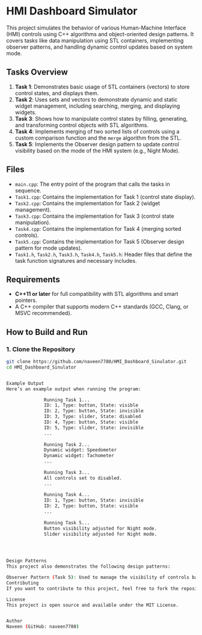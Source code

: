 # HMI Dashboard Simulator

This project simulates the behavior of various Human-Machine Interface (HMI) controls using C++ algorithms and object-oriented design patterns. It covers tasks like data manipulation using STL containers, implementing observer patterns, and handling dynamic control updates based on system mode.

## Tasks Overview

1. **Task 1**: Demonstrates basic usage of STL containers (vectors) to store control states, and displays them.
2. **Task 2**: Uses sets and vectors to demonstrate dynamic and static widget management, including searching, merging, and displaying widgets.
3. **Task 3**: Shows how to manipulate control states by filling, generating, and transforming control objects with STL algorithms.
4. **Task 4**: Implements merging of two sorted lists of controls using a custom comparison function and the `merge` algorithm from the STL.
5. **Task 5**: Implements the Observer design pattern to update control visibility based on the mode of the HMI system (e.g., Night Mode).

## Files

- `main.cpp`: The entry point of the program that calls the tasks in sequence.
- `Task1.cpp`: Contains the implementation for Task 1 (control state display).
- `Task2.cpp`: Contains the implementation for Task 2 (widget management).
- `Task3.cpp`: Contains the implementation for Task 3 (control state manipulation).
- `Task4.cpp`: Contains the implementation for Task 4 (merging sorted controls).
- `Task5.cpp`: Contains the implementation for Task 5 (Observer design pattern for mode updates).
- `Task1.h`, `Task2.h`, `Task3.h`, `Task4.h`, `Task5.h`: Header files that define the task function signatures and necessary includes.

## Requirements

- **C++11 or later** for full compatibility with STL algorithms and smart pointers.
- A C++ compiler that supports modern C++ standards (GCC, Clang, or MSVC recommended).

## How to Build and Run

### 1. Clone the Repository

```bash
git clone https://github.com/naveen7780/HMI_Dashboard_Sinulator.git
cd HMI_Dashboard_Sinulator


Example Output
Here’s an example output when running the program:

              Running Task 1...
              ID: 1, Type: button, State: visible
              ID: 2, Type: button, State: invisible
              ID: 3, Type: slider, State: disabled
              ID: 4, Type: button, State: visible
              ID: 5, Type: slider, State: invisible
              ...
              
              Running Task 2...
              Dynamic widget: Speedometer
              Dynamic widget: Tachometer
              ...
              
              Running Task 3...
              All controls set to disabled.
              ...
              
              Running Task 4...
              ID: 1, Type: button, State: invisible
              ID: 2, Type: button, State: visible
              ...
              
              Running Task 5...
              Button visibility adjusted for Night mode.
              Slider visibility adjusted for Night mode.
              



Design Patterns
This project also demonstrates the following design patterns:

Observer Pattern (Task 5): Used to manage the visibility of controls based on mode changes (like switching to Night mode).
Contributing
If you want to contribute to this project, feel free to fork the repository and submit a pull request. Contributions are welcome!

License
This project is open source and available under the MIT License.


Author
Naveen (GitHub: naveen7780)
